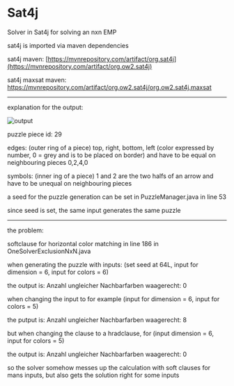 # Sat4j
Solver in Sat4j for solving an nxn EMP

sat4j is imported via maven dependencies

sat4j maven: [https://mvnrepository.com/artifact/org.sat4j](https://mvnrepository.com/artifact/org.ow2.sat4j)

sat4j maxsat maven: https://mvnrepository.com/artifact/org.ow2.sat4j/org.ow2.sat4j.maxsat

---------------------------------------

explanation for the output:

![output](https://github.com/user-attachments/assets/ba284700-f6b3-4605-8ec4-c07d83ea5882)

puzzle piece id: 29

edges: (outer ring of a piece) top, right, bottom, left (color expressed by number, 0 = grey and is to be placed on border) and have to be equal on neighbouring pieces
0,2,4,0
       
symbols: (inner ing of a piece) 1 and 2 are the two halfs of an arrow and have to be unequal on neighbouring pieces

a seed for the puzzle generation can be set in PuzzleManager.java in line 53

since seed is set, the same input generates  the same puzzle

--------------------------------

the problem:

softclause for horizontal color matching in line 186 in OneSolverExclusionNxN.java

when generating the puzzle with inputs: (set seed at 64L, input for dimension = 6, input for colors = 6)

the output is: Anzahl ungleicher Nachbarfarben waagerecht: 0

when changing the input to for example (input for dimension = 6, input for colors = 5)

the putput is: Anzahl ungleicher Nachbarfarben waagerecht: 8

but when changing the clause to a hradclause, for (input dimension = 6, input for colors = 5)

the output is: Anzahl ungleicher Nachbarfarben waagerecht: 0

so the solver somehow messes up the calculation with soft clauses for mans inputs, but also gets the solution right for some inputs
